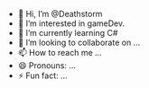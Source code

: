 - 👋 Hi, I’m @Deathstorm
- 👀 I’m interested in gameDev.
- 🌱 I’m currently learning C#
- 💞️ I’m looking to collaborate on ...
- 📫 How to reach me ...
- 😄 Pronouns: ...
- ⚡ Fun fact: ...

<!---
Deathersen/Deathersen is a ✨ special ✨ repository because its `README.md` (this file) appears on your GitHub profile.
You can click the Preview link to take a look at your changes.
--->
